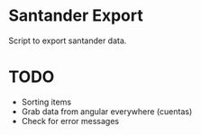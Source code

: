 # Santander Export

Script to export santander data.


# TODO

- Sorting items
- Grab data from angular everywhere (cuentas)
- Check for error messages
